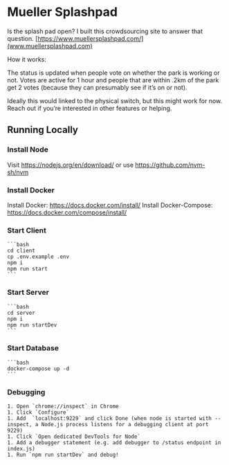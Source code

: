# Mueller Splashpad

Is the splash pad open? I built this crowdsourcing site to answer that question. 
[https://www.muellersplashpad.com/](www.muellersplashpad.com)

How it works:

The status is updated when people vote on whether the park is working or not. Votes are active for 1 hour and people that are within .2km of the park get 2 votes (because they can presumably see if it’s on or not). 

Ideally this would linked to the physical switch, but this might work for now. Reach out if you’re interested in other features or helping.

## Running Locally 

### Install Node 

Visit https://nodejs.org/en/download/ or use https://github.com/nvm-sh/nvm

### Install Docker

Install Docker: https://docs.docker.com/install/
Install Docker-Compose: https://docs.docker.com/compose/install/

### Start Client
    ```bash
    cd client
    cp .env.example .env
    npm i
    npm run start
    ```

### Start Server
    ```bash
    cd server
    npm i
    npm run startDev
    ```

### Start Database
    ```bash
    docker-compose up -d
    ```
### Debugging 
    1. Open `chrome://inspect` in Chrome
    1. Click `Configure`
    1. Add  `localhost:9229` and click Done (when node is started with --inspect, a Node.js process listens for a debugging client at port 9229)
    1. Click `Open dedicated DevTools for Node`
    1. Add a debugger statement (e.g. add debugger to /status endpoint in index.js)
    1. Run `npm run startDev` and debug!
